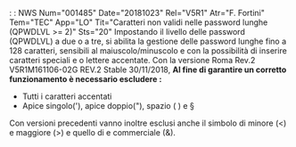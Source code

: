 :  : NWS Num="001485" Date="20181023" Rel="V5R1" Atr="F. Fortini" Tem="TEC" App="LO" Tit="Caratteri non validi nelle password lunghe        (QPWDLVL >= 2)" Sts="20"
Impostando il livello delle password (QPWDLVL) a due o a tre, si abilita la gestione delle password
lunghe fino a 128 caratteri, sensibili al maiuscolo/minuscolo e con la possibilità di inserire caratteri speciali e o lettere accentate.
Con la versione Roma Rev.2 V5R1M161106-02G REV.2 Stable 30/11/2018, <b>Al fine di garantire un corretto funzionamento è necessario escludere : </b>
<ul>
<li>Tutti i  caratteri accentati</li>
<li>Apice singolo('), apice doppio("), spazio ( ) e §</li>
</ul>
Con versioni precedenti vanno inoltre esclusi anche il simbolo di minore (<) e maggiore (>) e quello
di e commerciale (&).
